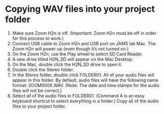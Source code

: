 # Copying WAV files into your project folder

1. Make sure Zoom H2n is off. \(Important: Zoom H2n must be off in order for this process to work.\)
2. Connect USB cable to Zoom H2n and USB port on JAMS lab Mac. The Zoom H2n will power up \(even though it’s not turned on.\)
3. On the Zoom H2n, use the Play wheel to select SD Card Reader.
4. A new drive titled H2N\_SD will appear on the Mac Desktop.
5. On the Mac, double click the H2N\_SD drive to open it.
6. Double click the Stereo folder.
7. In the Stereo folder, double click FOLDER01. All of your audio files will appear in this folder. By default, audio files will have the following name format: ZOOM000X.WAV. \(Note: The date and time stamps for the audio files will not be correct.\)
8. Select all of the audio files in FOLDER01. \(Command A is an easy keyboard shortcut to select everything in a folder.\)
  Copy all of the audio files to your project folder.

